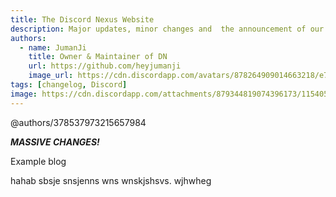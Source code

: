 ```yaml
---
title: The Discord Nexus Website
description: Major updates, minor changes and  the announcement of our brand new website.
authors:
  - name: JumanJi
    title: Owner & Maintainer of DN
    url: https://github.com/heyjumanji
    image_url: https://cdn.discordapp.com/avatars/878264909014663218/e7d909a2ea0dffd41ddf18665c894fee.png
tags: [changelog, Discord]
image: https://cdn.discordapp.com/attachments/879344819074396173/1154058275394949282/accent-colour.jpeg
---
```


@authors/378537973215657984

_**MASSIVE CHANGES!**_

Example blog
<!-- truncate -->

hahab sbsje snsjenns wns wnskjshsvs. wjhwheg
